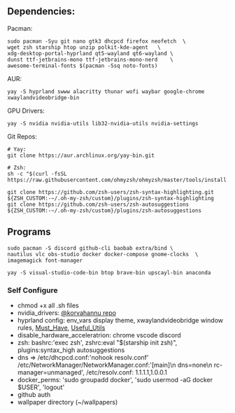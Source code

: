 ## Dependencies:

Pacman:
```console
sudo pacman -Syu git nano gtk3 dhcpcd firefox neofetch  \
wget zsh starship htop unzip polkit-kde-agent   \
xdg-desktop-portal-hyprland qt5-wayland qt6-wayland \
dunst ttf-jetbrains-mono ttf-jetbrains-mono-nerd    \
awesome-terminal-fonts $(pacman -Ssq noto-fonts)
```

AUR:
```console
yay -S hyprland swww alacritty thunar wofi waybar google-chrome xwaylandvideobridge-bin
```

GPU Drivers:
```console
yay -S nvidia nvidia-utils lib32-nvidia-utils nvidia-settings
```

Git Repos:
```console
# Yay: 
git clone https://aur.archlinux.org/yay-bin.git

# Zsh:
sh -c "$(curl -fsSL https://raw.githubusercontent.com/ohmyzsh/ohmyzsh/master/tools/install.sh)"

git clone https://github.com/zsh-users/zsh-syntax-highlighting.git ${ZSH_CUSTOM:-~/.oh-my-zsh/custom}/plugins/zsh-syntax-highlighting
git clone https://github.com/zsh-users/zsh-autosuggestions ${ZSH_CUSTOM:-~/.oh-my-zsh/custom}/plugins/zsh-autosuggestions

```

## Programs
```console
sudo pacman -S discord github-cli baobab extra/bind \
nautilus vlc obs-studio docker docker-compose gnome-clocks  \
imagemagick font-manager

```
```console
yay -S visual-studio-code-bin btop brave-bin upscayl-bin anaconda
```

### Self Configure
- chmod +x all .sh files
- nvidia_drivers: [@korvahannu repo](https://github.com/korvahannu/arch-nvidia-drivers-installation-guide)
- hyprland config: env_vars display theme, xwaylandvideobridge window rules, [Must_Have](https://wiki.hyprland.org/Useful-Utilities/Must-have/), [Useful_Utils](https://wiki.hyprland.org/Useful-Utilities/)
- disable_hardware_acceleratrion: chrome vscode discord
- zsh: bashrc:'exec zsh', zshrc:eval "$(starship init zsh)", plugins:syntax_high autosuggestions
- dns => /etc/dhcpcd.conf:'nohook resolv.conf' /etc/NetworkManager/NetworkManager.conf:'[main]\n dns=none\n rc-manager=unmanaged',  /etc/resolv.conf: 1.1.1.1,1.0.0.1
- docker_perms: 'sudo groupadd docker', 'sudo usermod -aG docker $USER', 'logout'
- github auth
- wallpaper directory (~/wallpapers)